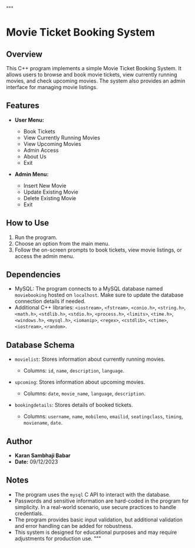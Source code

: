 """
# Movie Ticket Booking System

## Overview

This C++ program implements a simple Movie Ticket Booking System. It allows users to browse and book movie tickets, view currently running movies, and check upcoming movies. The system also provides an admin interface for managing movie listings.

## Features

- **User Menu:**
  - Book Tickets
  - View Currently Running Movies
  - View Upcoming Movies
  - Admin Access
  - About Us
  - Exit

- **Admin Menu:**
  - Insert New Movie
  - Update Existing Movie
  - Delete Existing Movie
  - Exit

## How to Use

1. Run the program.
2. Choose an option from the main menu.
3. Follow the on-screen prompts to book tickets, view movie listings, or access the admin menu.

## Dependencies

- MySQL: The program connects to a MySQL database named `moviebooking` hosted on `localhost`. Make sure to update the database connection details if needed.
- Additional C++ libraries: `<iostream>`, `<fstream>`, `<conio.h>`, `<string.h>`, `<math.h>`, `<stdlib.h>`, `<stdio.h>`, `<process.h>`, `<limits>`, `<time.h>`, `<windows.h>`, `<mysql.h>`, `<iomanip>`, `<regex>`, `<cstdlib>`, `<ctime>`, `<iostream>`, `<random>`.

## Database Schema

- `movielist`: Stores information about currently running movies.
  - Columns: `id`, `name`, `description`, `language`.

- `upcoming`: Stores information about upcoming movies.
  - Columns: `date`, `movie_name`, `language`, `description`.

- `bookingdetails`: Stores details of booked tickets.
  - Columns: `username`, `name`, `mobileno`, `emailid`, `seatingclass`, `timing`, `moviename`, `date`.

## Author

- **Karan Sambhaji Babar**
- **Date:** 09/12/2023

## Notes

- The program uses the `mysql` C API to interact with the database.
- Passwords and sensitive information are hard-coded in the program for simplicity. In a real-world scenario, use secure practices to handle credentials.
- The program provides basic input validation, but additional validation and error handling can be added for robustness.
- This system is designed for educational purposes and may require adjustments for production use.
"""
